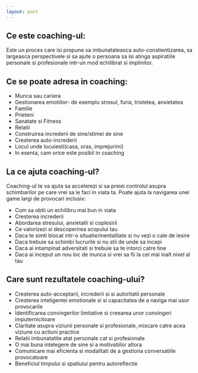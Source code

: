 ```yaml
---
layout: post
---
```



## Ce este coaching-ul:

Este un proces care isi propune sa imbunatateasca auto-constientizarea, sa largeasca perspectivele si sa ajute o persoana sa isi atinga aspiratiile personale si profesionale intr-un mod echilibrat si implinitor.

## Ce se poate adresa in coaching:

* Munca sau cariera
* Gestionarea emotiilor- de exemplu stresul, furia, tristetea, anxietatea
* Familie
* Prieteni
* Sanatate si Fitness
* Relatii
* Construirea increderii de sine/stimei de sine
* Cresterea auto-increderii
* Locul unde locuiesti(casa, oras, imprejurimi)
* In esenta, cam orice este posibil in coaching

## La ce ajuta coaching-ul?

Coaching-ul te va ajuta sa accelerezi si sa preiei controlul asupra schimbarilor pe care vrei sa le faci in viata ta. Poate ajuta la navigarea unei game largi de provocari inclusiv:
* Cum sa obtii un echilibru mai bun in viata
* Cresterea increderii
* Abordarea stresului, anxietatii si coplesirii
* Ce valorizezi si descoperirea scopului tau
* Daca te simti blocat intr-o situatie/mentalitate si nu vezi o cale de iesire
* Daca trebuie sa schimbi lucrurile si nu stii de unde sa incepi
* Daca ai intampinat adversitati si trebuie sa te intorci catre tine
* Daca ai inceput un nou loc de munca si vrei sa fii la cel mai inalt nivel al tau

## Care sunt rezultatele coaching-ului?

* Cresterea auto-acceptarii, increderii si si autoritatii personale
* Cresterea inteligentei emotionale si si capacitatea de a naviga mai usor provocarile
* Identificarea convingerilor limitative si creearea unor convingeri imputernicitoare
* Claritate asupra viziunii personale si profesionale, miscare catre acea viziune cu actiuni practice
* Relatii imbunatatite atat personale cat si profesionale
* O mai buna intelegere de sine si a motivatiilor altora
* Comunicare mai eficienta si modalitati de a gestiona conversatiile provocatoare
* Beneficiul timpului si spatiului pentru autoreflectie
